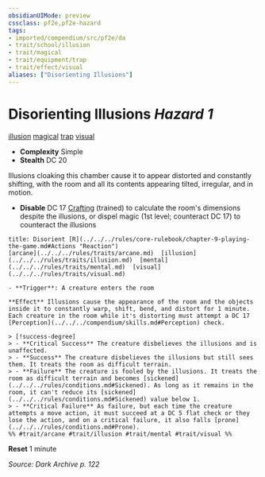 ```yaml
---
obsidianUIMode: preview
cssclass: pf2e,pf2e-hazard
tags:
- imported/compendium/src/pf2e/da
- trait/school/illusion
- trait/magical
- trait/equipment/trap
- trait/effect/visual
aliases: ["Disorienting Illusions"]
---
```

# Disorienting Illusions *Hazard 1*  
[illusion](illusion.md)  [magical](magical.md)  [trap](trap.md)  [visual](visual.md)  

- **Complexity** Simple
- **Stealth** DC 20  

Illusions cloaking this chamber cause it to appear distorted and constantly shifting, with the room and all its contents appearing tilted, irregular, and in motion.

- **Disable** DC 17 [Crafting](../../skills.md#Crafting) (trained) to calculate the room's dimensions despite the illusions, or dispel magic (1st level; counteract DC 17) to counteract the illusions  
     
```ad-embed-ability
title: Disorient [R](../../../rules/core-rulebook/chapter-9-playing-the-game.md#Actions "Reaction")
[arcane](../../../rules/traits/arcane.md)  [illusion](../../../rules/traits/illusion.md)  [mental](../../../rules/traits/mental.md)  [visual](../../../rules/traits/visual.md)  

- **Trigger**: A creature enters the room

**Effect** Illusions cause the appearance of the room and the objects inside it to constantly warp, shift, bend, and distort for 1 minute. Each creature in the room while it's distorting must attempt a DC 17 [Perception](../../../compendium/skills.md#Perception) check.

> [!success-degree] 
> - **Critical Success** The creature disbelieves the illusions and is unaffected.
> - **Success** The creature disbelieves the illusions but still sees them. It treats the room as difficult terrain.
> - **Failure** The creature is fooled by the illusions. It treats the room as difficult terrain and becomes [sickened](../../../rules/conditions.md#Sickened). As long as it remains in the room, it can't reduce its [sickened](../../../rules/conditions.md#Sickened) value below 1.
> - **Critical Failure** As failure, but each time the creature attempts a move action, it must succeed at a DC 5 flat check or they lose the action, and on a critical failure, it also falls [prone](../../../rules/conditions.md#Prone).  
%% #trait/arcane #trait/illusion #trait/mental #trait/visual %%
```

**Reset** 1 minute  

*Source: Dark Archive p. 122*
